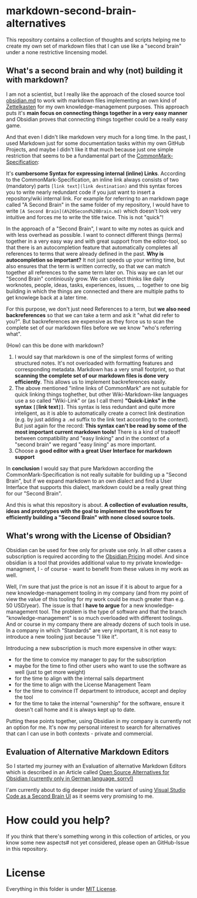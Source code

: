 # markdown-second-brain-alternatives

This repository contains a collection of thoughts and scripts helping me to create my own set of markdown files that I can use like a "second brain" under a none restrictive lincensing model.

## What's a second brain and why (not) building it with markdown?

I am not a scientist, but I really like the approach of the closed source tool [obsidian.md](https://obsidian.md/) to work with markdown files implementing an own kind of [Zettelkasten](https://en.wikipedia.org/wiki/Zettelkasten) for my own knowledge-management purposes. This approach puts it's **main focus on connecting things together in a very easy manner** and Obsidian proves that connecting things together could be a really easy game.

And that even I didn't like markdown very much for a long time. In the past, I used Markdown just for some documentation tasks within my own GitHub Projects, and maybe I didn't like it that much because just one simple restriction that seems to be a fundamental part of the [CommonMark-Specification](https://spec.commonmark.org/):

It's **cumbersome Syntax for expressing internal (inline) Links**. According to the CommonMark-Specification, an inline link always consists of two (mandatory) parts `[link text](link destination)` and this syntax forces you to write nearly redundant code if you just want to insert a repository/wiki internal link. For example for referring to an markdown page called "A Second Brain" in the same folder of my repository, I would have to write `[A Second Brain](A%20Second%20Brain.md)` which doesn't look very intuitive and forces me to write the title twice. This is not "quick"!

In the approach of a "Second Brain", I want to wite my notes as quick and with less overhead as possible. I want to connect different things (terms) together in a very easy way and with great support from the editor-tool, so that there is an autocompletion feature that automatically completes all references to terms that were already defined in the past. **Why is autocompletion so important?** It not just speeds up your writing time, but also ensures that the term is written correctly, so that we can match together all references to the same term later on. This way we can let our "Second Brain" continiously grow. We can collect thinks like daily worknotes, people, ideas, tasks, experiences, issues, ... together to one big building in which the things are connected and there are multiple paths to get knowlege back at a later time.

For this purpose, we don't just need References to a term, but **we also need backreferences** so that we can take a term and ask it "what did refer to you?". But backreferences are expensive as they force us to scan the complete set of our markdown files before we we know "who's referring what".

(How) can this be done with markdown?

  1. I would say that markdown is one of the simplest forms of writing structured notes. It's not overloaded with formatting features and corresponding metadata. Markdown has a very small footprint, so that **scanning the complete set of our markdown files is done very efficiently**. This allows us to implement backreferences easily.
  1. The above mentioned "inline links of CommonMark" are not suitable for quick linking things toghether, but other Wiki-Markdown-like languages use a so called "Wiki-Link" or (as I call them) **"Quick-Links" in the syntax `[[`link text`]]`**. This syntax is less redundant and quite more inteligent, as it is able to automatically create a correct link destination (e.g. by just adding a `.md` suffix to the link text according to the context). But just again for the record: **This syntax can't be read by some of the most important current markdown tools!** There is a kind of tradeoff between compatibility and "easy linking" and in the context of a "second brain" we regard "easy lining" as more important.
  1. Choose a **good editor with a great User Interface for markdown support**

In **conclusion** I would say that pure Markdown according the CommonMark-Specification is not really suitable for building up a "Second Brain", but if we expand markdown to an own dialect and find a User Interface that supports this dialect, markdown could be a really great thing for our "Second Brain".

And this is what this repository is about. **A collection of evaluation results, ideas and prototypes with the goal to implement the workflows for efficiently building a "Second Brain" with none closed source tools.**

## What's wrong with the License of Obsidian?
Obsidian can be used for free only for private use only. In all other cases a subscription is required according to the [Obsidian Pricing](https://obsidian.md/pricing) model. And since obsidian is a tool that provides additional value to my private knowledge-managment, I - of course - want to benefit from these values in my work as well.

Well, I'm sure that just the price is not an issue if it is about to argue for a new knowledge-management tooling in my company (and from my point of view the value of this tooling for my work could be much greater than e.g. 50 USD/year). The issue is that I **have to argue** for a new knowledge-management tool. The problem is the type of software and that the branch "knowledge-management" is so much overloaded with different toolings. And or course in my company there are already dozens of such tools in use. In a company in which "Standards" are very important, it is not easy to introduce a new tooling just because "I like it".

Introducing a new subscription is much more expensive in other ways:
* for the time to convice my manager to pay for the subscription
* maybe for the time to find other users who want to use the software as well (just to get more weight) 
* for the time to align with the internal sails department
* for the time to align with the License Management Team
* for the time to convince IT department to introduce, accept and deploy the tool
* for the time to take the internal "ownership" for the software, ensure it doesn't call home and it is always kept up to date.

Putting these points together, using Obsidian in my company is currently not an option for me. It's now my personal interest to search for alternatives that can I can use in both contexts - private and commercial.

## Evaluation of Alternative Markdown Editors
So I started my journey with an Evaluation of alternative Markdown Editors which is described in an Article called [Open Source Alternatives for Obsidian (currently only in German language, sorry!)](Open%20Source%20Alternativen%20zu%20Obsidian.md)

I'am currently about to dig deeper inside the variant of using [Visual Studio Code as a Second Brain UI](Visual%20Studio%20Code%20as%20a%20Second%20Brain%20UI.md) as it seems very promising to me.

# How could you help?
If you think that there's something wrong in this collection of articles, or you know some new aspects# not yet considered, please open an GitHub-Issue in this repository.

# License
Everything in this folder is under [MIT License](LICENSE).